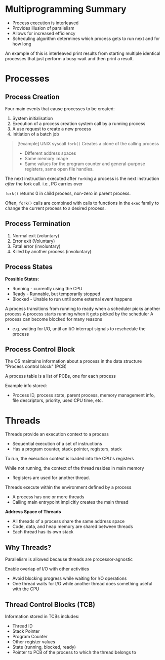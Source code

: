 

# Multiprogramming Summary
- Process execution is interleaved
- Provides illusion of parallelism
- Allows for increased efficiency
- Scheduling algorithm determines which process gets to run next and for how long

An example of this is interleaved print results from starting multiple identical processes that just perform a busy-wait and then print a result.


# Processes

## Process Creation
Four main events that cause processes to be created:
1. System initialisation
2. Execution of a process creation system call by a running process
3. A use request to create a new process
4. Initiation of a batch job


>[!example]
>UNIX syscall `fork()`
>Creates a clone of the calling process
>- Different address spaces
>- Same memory image
>- Same values for the program counter and general-purpose registers, same open file handles.

The next instruction executed after `fork`ing a process is the next instruction *after* the fork call. i.e., PC carries over

`fork()` returns 0 in child process, non-zero in parent process.

Often, `fork()` calls are combined with calls to functions in the `exec` family to change the current process to a desired process.


## Process Termination

1. Normal exit (voluntary)
2. Error exit (Voluntary)
3. Fatal error (involuntary)
4. Killed by another process (involuntary)


## Process States
**Possible States**:
- Running - currently using the CPU
- Ready - Runnable, but temporarily stopped
- Blocked - Unable to run until some external event happens

A process transitions from running to ready when a scheduler picks another process
A process starts running when it gets picked by the scheduler
A process can become blocked for many reasons
- e.g. waiting for I/O, until an I/O interrupt signals to reschedule the process



## Process Control Block
The OS maintains information about a process in the data structure "Process control block" (PCB)

A process table is a list of PCBs, one for each process

Example info stored:
- Process ID, process state, parent process, memory management info, file descriptors, priority, used CPU time, etc.


# Threads

Threads provide an execution context to a process
- Sequential execution of a set of instructions
- Has a program counter, stack pointer, registers, stack

To run, the execution context is loaded into the CPU's registers

While not running, the context of the thread resides in main memory
- Registers are used for another thread.


Threads execute within the environment defined by a process
- A process has one or more threads
- Calling main entrypoint implicitly creates the main thread


**Address Space of Threads**

- All threads of a process share the same address space
- Code, data, and heap memory are shared between threads
- Each thread has its own stack

## Why Threads?
Parallelism is allowed because threads are processor-agnostic

Enable overlap of I/O with other activities
- Avoid blocking progress while waiting for I/O operations
- One thread waits for I/O while another thread does something useful with the CPU


## Thread Control Blocks (TCB)
Information stored in TCBs includes:
- Thread ID
- Stack Pointer
- Program Counter
- Other register values
- State (running, blocked, ready)
- Pointer to PCB of the process to which the thread belongs to

